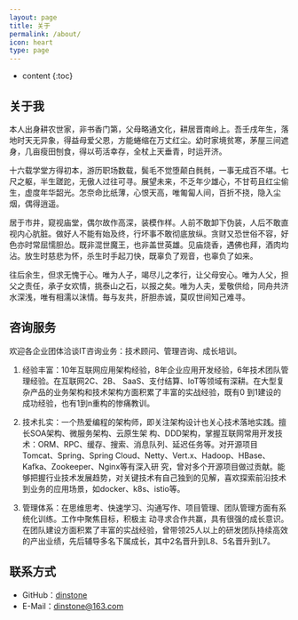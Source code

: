 ```yaml
---
layout: page
title: 关于
permalink: /about/
icon: heart
type: page
---
```


* content
{:toc}


## 关于我

本人出身耕农世家，非书香门第，父母略通文化，耕居晋南岭上。吾壬戌年生，落地时天无异象，得益母爱父恩，方能蜷缩在万丈红尘。幼时家境贫寒，茅屋三间遮身，几亩瘦田刨食，得以苟活幸存，全杖上天垂青，时运开济。

十六载学堂方得初本，游历职场数载，鬓毛不觉堕颠白毵毵，一事无成百不堪。七尺之躯，半生蹉跎，无傲人过往可寻。展望未来，不乏年少雄心，不甘苟且红尘偷生，虚度年华韶光。怎奈命比纸薄，心恨天高，唯匍匐人间，百折不挠，隐入尘烟，偶得逍遥。

居于市井，窥视庙堂，偶尔故作高深，装模作样。人前不敢卸下伪装，人后不敢直视内心肮脏。做好人不能有始及终，行坏事不敢彻底放纵。贪财又恐世俗不容，好色亦时常屈懦胆怂。既非混世魔王，也非盖世英雄。见庙烧香，遇佛也拜，酒肉均沾。放生时慈悲为怀，杀生时手起刀快，既辜负了观音，也辜负了如来。

往后余生，但求无愧于心。唯为人子，竭尽儿之孝行，让父母安心。唯为人父，担父之责任，承子女欢情，挑泰山之石，以报之矣。唯为人夫，爱敬供给，同舟共济水深浅，唯有相濡以沫情。毎与友共，肝胆赤诚，莫叹世间知己难寻。

## 咨询服务

欢迎各企业团体洽谈IT咨询业务：技术顾问、管理咨询、成长培训。

1. 经验丰富：10年互联网应用架构经验，8年企业应用开发经验，6年技术团队管理经验。在互联网2C、2B、 SaaS、支付结算、IoT等领域有深耕。在大型复杂产品的业务架构和技术架构方面积累了丰富的实战经验，既有0 到1建设的成功经验，也有1到n重构的惨痛教训。

2. 技术扎实：一个热爱编程的架构师，即关注架构设计也关心技术落地实践。擅长SOA架构、微服务架构、云原生架 构、DDD架构，掌握互联网常用开发技术：ORM、RPC、缓存、搜索、消息队列、延迟任务等。对开源项目 Tomcat、Spring、Spring Cloud、Netty、Vert.x、Hadoop、HBase、Kafka、Zookeeper、Nginx等有深入研 究，曾对多个开源项目做过贡献。能够把握行业技术发展趋势，对关键技术有自己独到的见解，喜欢探索前沿技术 到业务的应用场景，如docker、k8s、istio等。

3. 管理体系：在思维思考、快速学习、沟通写作、项目管理、团队管理方面有系统化训练。工作中聚焦目标，积极主 动寻求合作共赢，具有很强的成长意识。在团队建设方面积累了丰富的实战经验，曾带领25人以上的研发团队持续高效的产出业绩，先后辅导多名下属成长，其中2名晋升到L8、5名晋升到L7。

## 联系方式

* GitHub：[dinstone](https://github.com/dinstone)
* E-Mail：dinstone@163.com
